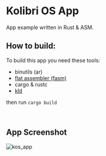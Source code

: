 # Kolibri OS App

App example written in Rust & ASM.

## How to build:
To build this app you need these tools:
- binutils (ar)
- [flat assembler (fasm)](https://flatassembler.net/)
- cargo & rustc
- [kld](https://github.com/DarkoreXOR/kld)

then run `cargo build`

<br/>

## App Screenshot

![kos_app](https://user-images.githubusercontent.com/11241246/179320559-22f58c28-b928-4466-af05-a19eacbcbbc5.jpg)